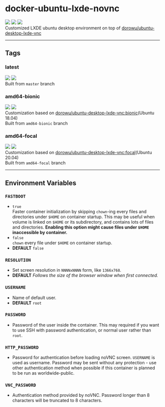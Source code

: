 # docker-ubuntu-lxde-novnc

[![](https://img.shields.io/docker/pulls/hdavid0510/ubuntu-desktop-lxde-vnc?style=flat-square)](https://hub.docker.com/r/hdavid0510/ubuntu-desktop-lxde-vnc) [![](https://img.shields.io/docker/cloud/build/hdavid0510/ubuntu-desktop-lxde-vnc?style=flat-square)]() [![](https://img.shields.io/github/issues/hdavid0510/docker-ubuntu-lxde-novnc?style=flat-square)](https://github.com/hdavid0510/docker-ubuntu-lxde-novnc/issues)  
Customized LXDE ubuntu desktop environment on top of [dorowu/ubuntu-desktop-lxde-vnc](https://hub.docker.com/r/dorowu/ubuntu-desktop-lxde-vnc)


---
## Tags

### latest
[![](https://img.shields.io/docker/v/hdavid0510/ubuntu-desktop-lxde-vnc/latest?style=flat-square)](https://hub.docker.com/r/hdavid0510/ubuntu-desktop-lxde-vnc/tags) [![](https://img.shields.io/docker/image-size/hdavid0510/ubuntu-desktop-lxde-vnc/latest?style=flat-square)]()  
Built from `master` branch

### amd64-bionic  
[![](https://img.shields.io/docker/v/hdavid0510/ubuntu-desktop-lxde-vnc/amd64-bionic?style=flat-square)](https://hub.docker.com/r/hdavid0510/ubuntu-desktop-lxde-vnc/tags) [![](https://img.shields.io/docker/image-size/hdavid0510/ubuntu-desktop-lxde-vnc/amd64-bionic?style=flat-square)]()  
Customization based on [dorowu/ubuntu-desktop-lxde-vnc:bionic](https://hub.docker.com/r/dorowu/ubuntu-desktop-lxde-vnc)(Ubuntu 18.04)  
Built from `amd64-bionic` branch

### amd64-focal  
[![](https://img.shields.io/docker/v/hdavid0510/ubuntu-desktop-lxde-vnc/amd64-focal?style=flat-square)](https://hub.docker.com/r/hdavid0510/ubuntu-desktop-lxde-vnc/tags) [![](https://img.shields.io/docker/image-size/hdavid0510/ubuntu-desktop-lxde-vnc/amd64-focal?style=flat-square)]()  
Customization based on [dorowu/ubuntu-desktop-lxde-vnc:focal](https://hub.docker.com/r/dorowu/ubuntu-desktop-lxde-vnc)(Ubuntu 20.04)  
Built from `amd64-focal` branch


---
## Environment Variables

### `FASTBOOT`
* `true`  
Faster container initialization by skipping `chown`-ing every files and directories under `$HOME` on container startup. This may be useful when volume is linked on `$HOME` or its subdirectory, and contains lots of files and directories. __Enabling this option might cause files under `$HOME` inaccessible by container.__
* `false`  
`chown` every file under `$HOME` on container startup.
* **DEFAULT** `false`

### `RESOLUTION`
* Set screen resolution in `NNNNxNNNN` form, like `1366x768`.  
* **DEFAULT** _Follows the size of the browser window when first connected._  

### `USERNAME`
* Name of default user.  
* **DEFAULT** `root`

### `PASSWORD`
* Password of the user inside the container. This may required if you want to use SSH with password authentication, or normal user rather than `root`.

### `HTTP_PASSWORD`
* Password for authentication before loading noVNC screen. `USERNAME` is used as username. Password may be sent without any protection - use other authentication method when possible if this container is planned to be run as worldwide-public.

### `VNC_PASSWORD`
* Authentication method provided by noVNC. Password longer than 8 characters will be truncated to 8 characters.
